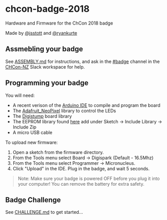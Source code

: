 # chcon-badge-2018
Hardware and Firmware for the ChCon 2018 badge

Made by [@jsstott](https://twitter.com/jsstott) and [@ryankurte](https://twitter.com/ryankurte)

## Assmebling your badge

See [ASSEMBLY.md](ASSEMBLY.md) for instructions, and ask in the [#badge](https://chcon-nz.slack.com/messages/C5QHKAY8H) channel in the [CHCon-NZ](https://join.slack.com/chcon-nz/shared_invite/MjA1MjM5NjY5ODQzLTE0OTg3MDAxOTEtNDUwZTMwMmEwYQ) Slack workspace for help.

## Programming your badge

You will need:

* A recent verison of the [Arduino IDE](https://www.arduino.cc/en/Main/Software) to compile and program the board
* The [Adafruit_NeoPixel](https://learn.adafruit.com/adafruit-neopixel-uberguide/arduino-library-installation) library to control the LEDs
* The [Digistump](https://digistump.com/wiki/digispark/tutorials/connecting) board library
* The EEPROM library found [here](https://github.com/digistump/DigistumpArduino/files/267174/EEPROM.zip) add under Sketch -> Include Library -> Include Zip
* A micro USB cable

To upload new firmware:

1. Open a sketch from the firmware directory.
2. From the Tools menu select Board -> Digispark (Default - 16.5Mhz)
3. From the Tools menu select Programmer -> Micronucleus.
4. Click "Upload" in the IDE. Plug in the badge, and wait 5 seconds.

> Note: Make sure your badge is powered OFF before you plug it into your computer! You can remove the battery for extra safety.

## Badge Challenge

See [CHALLENGE.md](CHALLENGE.md) to get started...